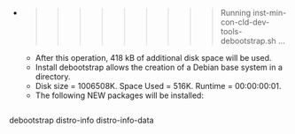 * >>>>>>>>> Running inst-min-con-cld-dev-tools-debootstrap.sh ...
  * After this operation, 418 kB of additional disk space will be used.
  * Install debootstrap allows the creation of a Debian base system in a directory.
  * Disk size = 1006508K. Space Used = 516K. Runtime = 00:00:00:01.
  * The following NEW packages will be installed:
  ```bash
debootstrap distro-info distro-info-data
  ```
